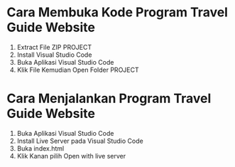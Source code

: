 # Cara Membuka Kode Program Travel Guide Website

1. Extract File ZIP PROJECT
2. Install Visual Studio Code
3. Buka Aplikasi Visual Studio Code
4. Klik File Kemudian Open Folder PROJECT

# Cara Menjalankan Program Travel Guide Website

1. Buka Aplikasi Visual Studio Code
2. Install Live Server pada Visual Studio Code
3. Buka index.html
4. Klik Kanan pilih Open with live server